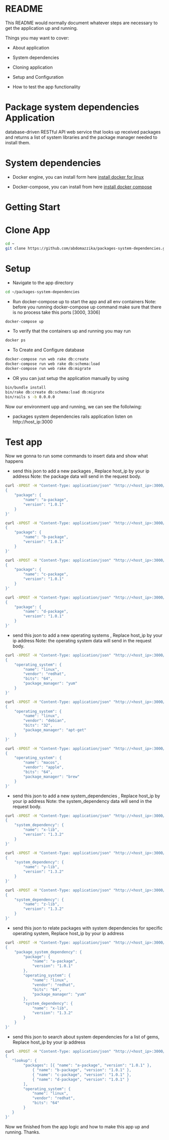 # README

This README would normally document whatever steps are necessary to get the
application up and running.

Things you may want to cover:

* About application

* System dependencies

* Cloning application

* Setup and Configuration

* How to test the app functionality


# Package system dependencies Application

database-driven RESTful API web service that looks up received packages
and returns a list of system libraries and the package manager needed to
install them.

# System dependencies

* Docker engine, you can install form here [install docker for linux]

* Docker-compose, you can install from here [install docker compose]


# Getting Start 

# Clone App

```bash
cd ~
git clone https://github.com/abdomazzika/packages-system-dependencies.git
```

# Setup

* Navigate to the app directory

```bash
cd ~/packages-system-dependencies
```

* Run docker-compose up to start the app and all env containers
Note: before you running docker-compose up command make sure that there is no process take this ports [3000, 3306]

```bash
docker-compose up
```


* To verify that the containers up and running you may run

```bash
docker ps
```

* To Create and Configure database 

```bash
docker-compose run web rake db:create
docker-compose run web rake db:schema:load
docker-compose run web rake db:migrate
```

* OR you can just setup the application manually  by using

```bash
bin/bundle install
bin/rake db:create db:schema:load db:migrate
bin/rails s -b 0.0.0.0
```

Now our environment upp and running, we can see the follolwing:

- packages system dependencies rails application listen on http://host_ip:3000

# Test app

Now we gonna to run some commands to insert data and show what happens

* send this json to add a new packages , Replace host_ip by your ip address
Note: the package data will send in the request body.


```bash
curl -XPOST -H "Content-Type: application/json" "http://<host_ip>:3000/packages" -d'
{
    "package": {
	    "name": "a-package",
	    "version": "1.0.1"
    }
}'

curl -XPOST -H "Content-Type: application/json" "http://<host_ip>:3000/packages" -d'
{
    "package": {
	    "name": "b-package",
	    "version": "1.0.1"
    }
}'

curl -XPOST -H "Content-Type: application/json" "http://<host_ip>:3000/packages" -d'
{
    "package": {
	    "name": "c-package",
	    "version": "1.0.1"
    }
}'

curl -XPOST -H "Content-Type: application/json" "http://<host_ip>:3000/packages" -d'
{
    "package": {
	    "name": "d-package",
	    "version": "1.0.1"
    }
}'

```
* send this json to add a new operating systems , Replace host_ip by your ip address
Note: the operating system data will send in the request body.


```bash
curl -XPOST -H "Content-Type: application/json" "http://<host_ip>:3000/operating_systems" -d'
{
    "operating_system": {
	    "name": "linux",
	    "vendor": "redhat",
	    "bits": "64",
	    "package_manager": "yum"
    }
}'

curl -XPOST -H "Content-Type: application/json" "http://<host_ip>:3000/operating_systems" -d'
{
    "operating_system": {
	    "name": "linux",
	    "vendor": "debian",
	    "bits": "32",
	    "package_manager": "apt-get"
    }
}'

curl -XPOST -H "Content-Type: application/json" "http://<host_ip>:3000/operating_systems" -d'
{
    "operating_system": {
	    "name": "macos",
	    "vendor": "apple",
	    "bits": "64",
	    "package_manager": "brew"
    }
}'

```

* send this json to add a new system_dependencies , Replace host_ip by your ip address
Note: the system_dependency data will send in the request body.


```bash
curl -XPOST -H "Content-Type: application/json" "http://<host_ip>:3000/system_dependencies" -d'
{
    "system_dependency": {
	    "name": "x-lib",
	    "version": "1.3.2"
    }
}'

curl -XPOST -H "Content-Type: application/json" "http://<host_ip>:3000/system_dependencies" -d'
{
    "system_dependency": {
	    "name": "y-lib",
	    "version": "1.3.2"
    }
}'

curl -XPOST -H "Content-Type: application/json" "http://<host_ip>:3000/system_dependencies" -d'
{
    "system_dependency": {
	    "name": "z-lib",
	    "version": "1.3.2"
    }
}'
```


* send this json to relate packages with system dependencies for specific operating system,
 Replace host_ip by your ip address


```bash
curl -XPOST -H "Content-Type: application/json" "http://<host_ip>:3000/package_system_dependencies" -d'
{
    "package_system_dependency": {
	    "package": { 
	        "name": "a-package",
            "version": "1.0.1"
        },
        "operating_system": {
            "name": "linux",
            "vendor": "redhat",
            "bits": "64",
            "package_manager": "yum"
        },
        "system_dependency": {
            "name": "x-lib",
            "version": "1.3.2"
        }
    }
}'

```

* send this json to search about system dependencies for a list of gems,
 Replace host_ip by your ip address


```bash
curl -XPOST -H "Content-Type: application/json" "http://<host_ip>:3000/api/lookups/package_system_dependencies" -d'
{
   "lookup": {
	   	"packages": [{ "name": "a-package", "version": "1.0.1" },
	        { "name": "b-package", "version": "1.0.1" },
	        { "name": "c-package", "version": "1.0.1" },
	        { "name": "d-package", "version": "1.0.1" }
	    ],
	    "operating_system": {
	        "name": "linux",
	        "vendor": "redhat",
	        "bits": "64"
	    }
   } 
}'

```

Now we finished from the app logic and how to make this app up and running.
Thanks.

[install docker for linux]: https://docs.docker.com/engine/installation/linux/
[install docker compose]: https://docs.docker.com/compose/install/
